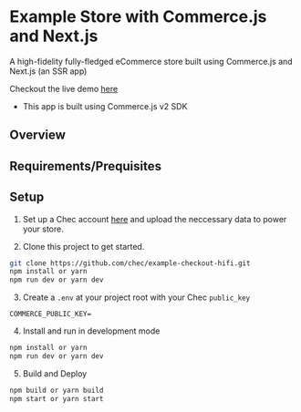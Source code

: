 # Example Store with Commerce.js and Next.js 

A high-fidelity fully-fledged eCommerce store built using Commerce.js and Next.js (an SSR app)

Checkout the live demo [here]()

- This app is built using Commerce.js v2 SDK

## Overview

## Requirements/Prequisites

## Setup

1. Set up a Chec account [here]() and upload the neccessary data to power your store.

2. Clone this project to get started. 
```bash
git clone https://github.com/chec/example-checkout-hifi.git
npm install or yarn 
npm run dev or yarn dev
```

3. Create a `.env` at your project root with your Chec `public_key` 

```
COMMERCE_PUBLIC_KEY=
```

4. Install and run in development mode

```bash
npm install or yarn 
npm run dev or yarn dev
```


5. Build and Deploy

```bash
npm build or yarn build
npm start or yarn start
```